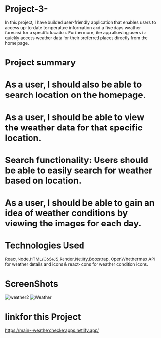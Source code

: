 # Project-3-

In this project, I have builded user-friendly application that enables users to access up-to-date temperature information and a five days weather forecast for a specific location.
Furthermore, the app  allowing users to quickly access weather data for their preferred places directly from the home page.

# Project summary

# As a user, I should also be able to search location on the homepage.
# As a user, I should be able to view the weather data for that specific location.
# Search functionality: Users should be able to easily search for weather based on location.
# As a user, I should be able to gain an idea of weather conditions by viewing the images for each day.

# Technologies Used
React,Node,HTML/CSS/JS,Render,Netlify,Bootstrap.
OpenWhethermap API for weather details and icons & react-icons for weather condition icons.

# ScreenShots 
![weather2](https://github.com/mustafacev/Project-3-/assets/122946494/6b9401dc-8d33-4496-8bea-288cf63e091e)
![Weather](https://github.com/mustafacev/Project-3-/assets/122946494/17ff2339-7867-41f8-beb8-f3067fb73f87)

# linkfor this Project
https://main--weathercheckerapps.netlify.app/